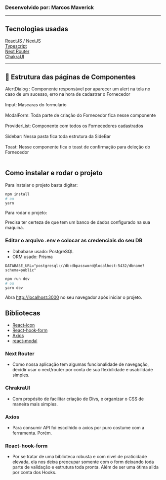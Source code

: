 ### Desenvolvido por: Marcos Maverick


---

## Tecnologias usadas
[ReactJS](https://pt-br.reactjs.org/) / 
[NextJS](https://nextjs.org/)<br>
[Typescript](https://www.typescriptlang.org/)<br>
[Next Router](https://nextjs.org/docs/api-reference/next/router#userouter)<br>
[ChakraUI](https://chakra-ui.com/)<br>


---

## 📁 Estrutura das páginas de Componentes


 AlertDialog : Componente responsável por aparecer um alert na tela no caso de um sucesso, erro na hora de cadastrar o Fornecedor <br><br>
 Input: Mascaras do formulário <br><br>
 ModalForm: Toda parte de criação do Fornecedor fica nesse componente<br><br>
 ProviderList: Componente com todos os Fornecedores cadastrados<br><br>
 Sidebar: Nessa pasta fica toda estrutura da SideBar<br><br>
 Toast: Nesse componente fica o toast de confirmação para deleção do Fornecedor<br><br>


## Como instalar e rodar o projeto

Para instalar o projeto basta digitar:
```bash
npm install
# ou
yarn
```
Para rodar o projeto: 

Precisa ter certeza de que tem um banco de dados configurado na sua maquina.

### Editar o arquivo .env e colocar as credenciais do seu DB
- Dababase usado: PostgreSQL
- ORM usado: Prisma
```
DATABASE_URL="postgresql://db:dbpassword@localhost:5432/dbname?schema=public"
```

```bash
npm run dev
# ou
yarn dev
```

Abra [http://localhost:3000](http://localhost:3000) no seu navegador após iniciar o projeto.


## Bibliotecas

- [React-icon](https://react-icons.github.io/react-icons/) 
- [React-hook-form](https://react-hook-form.com/)
- [Axios](https://www.npmjs.com/package/axios)
- [react-modal](https://www.npmjs.com/package/react-modal)



### Next Router
 - Como nossa aplicação tem algumas funcionalidade de navegação, decidir usar o next/router por conta de sua flexbilidade e usabilidade simples.
### ChrakraUI
- Com propósito de facilitar criação de Divs, e organizar o CSS de maneira mais simples.
### Axios
- Para consumir API foi escolhido o axios por puro costume com a ferramenta. Porém.
### React-hook-form
- Por se tratar de uma biblioteca robusta e com nivel de praticidade elevada, ela nos deixa preocupar somente com o form deixando toda parte de validação e estrutura toda pronta. Além de ser uma ótima alida por conta dos Hooks.